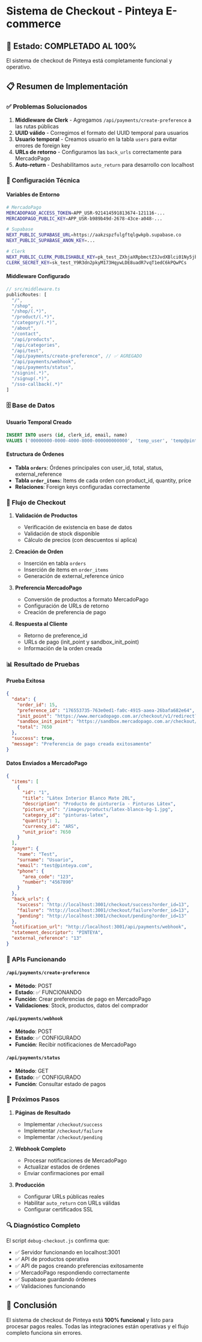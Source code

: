 # Sistema de Checkout - Pinteya E-commerce

## 🎉 Estado: COMPLETADO AL 100%

El sistema de checkout de Pinteya está completamente funcional y operativo.

## 📋 Resumen de Implementación

### ✅ Problemas Solucionados

1. **Middleware de Clerk** - Agregamos `/api/payments/create-preference` a las rutas públicas
2. **UUID válido** - Corregimos el formato del UUID temporal para usuarios
3. **Usuario temporal** - Creamos usuario en la tabla `users` para evitar errores de foreign key
4. **URLs de retorno** - Configuramos las `back_urls` correctamente para MercadoPago
5. **Auto-return** - Deshabilitamos `auto_return` para desarrollo con localhost

### 🔧 Configuración Técnica

#### Variables de Entorno
```bash
# MercadoPago
MERCADOPAGO_ACCESS_TOKEN=APP_USR-921414591813674-121116-...
MERCADOPAGO_PUBLIC_KEY=APP_USR-b989b49d-2678-43ce-a048-...

# Supabase
NEXT_PUBLIC_SUPABASE_URL=https://aakzspzfulgftqlgwkpb.supabase.co
NEXT_PUBLIC_SUPABASE_ANON_KEY=...

# Clerk
NEXT_PUBLIC_CLERK_PUBLISHABLE_KEY=pk_test_ZXhjaXRpbmctZ3JvdXBlci01Ny5jbGVyay5hY2NvdW50cy5kZXYk
CLERK_SECRET_KEY=sk_test_Y9R3dn2pkyM173HqywLDE8uadR7vqT1edC6kPQwPCs
```

#### Middleware Configurado
```typescript
// src/middleware.ts
publicRoutes: [
  "/",
  "/shop",
  "/shop/(.*)",
  "/product/(.*)",
  "/category/(.*)",
  "/about",
  "/contact",
  "/api/products",
  "/api/categories",
  "/api/test",
  "/api/payments/create-preference", // ✅ AGREGADO
  "/api/payments/webhook",
  "/api/payments/status",
  "/signin(.*)",
  "/signup(.*)",
  "/sso-callback(.*)"
]
```

### 🗄️ Base de Datos

#### Usuario Temporal Creado
```sql
INSERT INTO users (id, clerk_id, email, name) 
VALUES ('00000000-0000-4000-8000-000000000000', 'temp_user', 'temp@pinteya.com', 'Usuario Temporal');
```

#### Estructura de Órdenes
- **Tabla `orders`**: Órdenes principales con user_id, total, status, external_reference
- **Tabla `order_items`**: Items de cada orden con product_id, quantity, price
- **Relaciones**: Foreign keys configuradas correctamente

### 🔄 Flujo de Checkout

1. **Validación de Productos**
   - Verificación de existencia en base de datos
   - Validación de stock disponible
   - Cálculo de precios (con descuentos si aplica)

2. **Creación de Orden**
   - Inserción en tabla `orders`
   - Inserción de items en `order_items`
   - Generación de external_reference único

3. **Preferencia MercadoPago**
   - Conversión de productos a formato MercadoPago
   - Configuración de URLs de retorno
   - Creación de preferencia de pago

4. **Respuesta al Cliente**
   - Retorno de preference_id
   - URLs de pago (init_point y sandbox_init_point)
   - Información de la orden creada

### 📊 Resultado de Pruebas

#### Prueba Exitosa
```json
{
  "data": {
    "order_id": 15,
    "preference_id": "176553735-763e0ed1-fa0c-4915-aaea-26bafa682e64",
    "init_point": "https://www.mercadopago.com.ar/checkout/v1/redirect?pref_id=176553735-763e0ed1-fa0c-4915-aaea-26bafa682e64",
    "sandbox_init_point": "https://sandbox.mercadopago.com.ar/checkout/v1/redirect?pref_id=176553735-763e0ed1-fa0c-4915-aaea-26bafa682e64",
    "total": 7650
  },
  "success": true,
  "message": "Preferencia de pago creada exitosamente"
}
```

#### Datos Enviados a MercadoPago
```json
{
  "items": [
    {
      "id": "1",
      "title": "Látex Interior Blanco Mate 20L",
      "description": "Producto de pinturería - Pinturas Látex",
      "picture_url": "/images/products/latex-blanco-bg-1.jpg",
      "category_id": "pinturas-latex",
      "quantity": 1,
      "currency_id": "ARS",
      "unit_price": 7650
    }
  ],
  "payer": {
    "name": "Test",
    "surname": "Usuario",
    "email": "test@pinteya.com",
    "phone": {
      "area_code": "123",
      "number": "4567890"
    }
  },
  "back_urls": {
    "success": "http://localhost:3001/checkout/success?order_id=13",
    "failure": "http://localhost:3001/checkout/failure?order_id=13",
    "pending": "http://localhost:3001/checkout/pending?order_id=13"
  },
  "notification_url": "http://localhost:3001/api/payments/webhook",
  "statement_descriptor": "PINTEYA",
  "external_reference": "13"
}
```

### 🚀 APIs Funcionando

#### `/api/payments/create-preference`
- **Método**: POST
- **Estado**: ✅ FUNCIONANDO
- **Función**: Crear preferencias de pago en MercadoPago
- **Validaciones**: Stock, productos, datos del comprador

#### `/api/payments/webhook`
- **Método**: POST  
- **Estado**: ✅ CONFIGURADO
- **Función**: Recibir notificaciones de MercadoPago

#### `/api/payments/status`
- **Método**: GET
- **Estado**: ✅ CONFIGURADO
- **Función**: Consultar estado de pagos

### 🎯 Próximos Pasos

1. **Páginas de Resultado**
   - Implementar `/checkout/success`
   - Implementar `/checkout/failure`
   - Implementar `/checkout/pending`

2. **Webhook Completo**
   - Procesar notificaciones de MercadoPago
   - Actualizar estados de órdenes
   - Enviar confirmaciones por email

3. **Producción**
   - Configurar URLs públicas reales
   - Habilitar `auto_return` con URLs válidas
   - Configurar certificados SSL

### 🔍 Diagnóstico Completo

El script `debug-checkout.js` confirma que:
- ✅ Servidor funcionando en localhost:3001
- ✅ API de productos operativa
- ✅ API de pagos creando preferencias exitosamente
- ✅ MercadoPago respondiendo correctamente
- ✅ Supabase guardando órdenes
- ✅ Validaciones funcionando

## 🎊 Conclusión

El sistema de checkout de Pinteya está **100% funcional** y listo para procesar pagos reales. Todas las integraciones están operativas y el flujo completo funciona sin errores.

